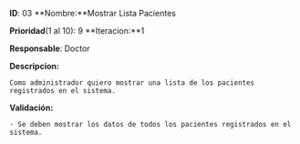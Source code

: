 **ID**: 03 **Nombre:**Mostrar Lista Pacientes

**Prioridad**(1 al 10): 9  **Iteracion:**1

**Responsable**: Doctor

**Descripcion:**

	Como administrador quiero mostrar una lista de los pacientes registrados en el sistema.

**Validación:**

	· Se deben mostrar los datos de todos los pacientes registrados en el sistema.

	